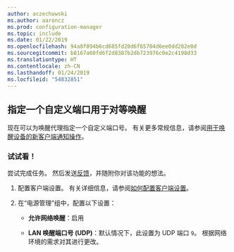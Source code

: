 ```yaml
---
author: aczechowski
ms.author: aaroncz
ms.prod: configuration-manager
ms.topic: include
ms.date: 01/22/2019
ms.openlocfilehash: 94a8f094b6cd685fd20d6f65704d6ee0dd282e0d
ms.sourcegitcommit: b8167a60fd6f2d8387b2db723976c0e2c4198d33
ms.translationtype: HT
ms.contentlocale: zh-CN
ms.lasthandoff: 01/24/2019
ms.locfileid: "54832851"
---
```

## <a name="bkmk_sleep"></a>指定一个自定义端口用于对等唤醒
<!--3605925-->

现在可以为唤醒代理指定一个自定义端口号。 有关更多常规信息，请参阅[用于唤醒设备的新客户端通知操作](/sccm/core/get-started/capabilities-in-technical-preview-1810#bkmk_wakeup)。


### <a name="try-it-out"></a>试试看！

尝试完成任务。 然后发送[反馈](/sccm/core/understand/find-help#product-feedback)，并随附你对该功能的想法。

1. 配置客户端设置。 有关详细信息，请参阅[如何配置客户端设置](/sccm/core/clients/deploy/configure-client-settings)。  

2. 在“电源管理”组中，配置以下设置：  

    - **允许网络唤醒**：启用  

    - **LAN 唤醒端口号 (UDP)**：默认情况下，此设置为 UDP 端口 `9`。 根据网络环境的需求对其进行更改。  

